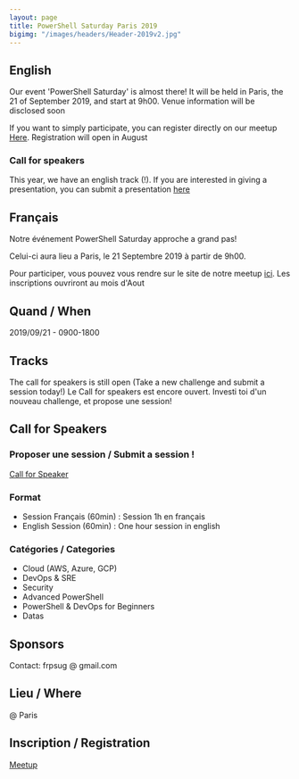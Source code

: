 ```yaml
---
layout: page
title: PowerShell Saturday Paris 2019
bigimg: "/images/headers/Header-2019v2.jpg"
---
```


## English

Our event 'PowerShell Saturday' is almost there! 
It will be held in Paris, the 21 of September 2019, and start at 9h00.
Venue information will be disclosed soon

If you want to simply participate, you can register directly on our meetup [Here](https://www.meetup.com/fr-FR/FrenchPSUG/events/261869405/).
Registration will open in August

### Call for speakers

This year, we have an english track (!). If you are interested in giving a presentation, you can submit a presentation [here](https://docs.google.com/forms/d/e/1FAIpQLSd0Khps45tqPV1qMqzOS6c4y93WNkv-l0dS_yp6rqEBXnLV1w/viewform)


## Français

Notre événement PowerShell Saturday approche a grand pas!

Celui-ci aura lieu a Paris, le 21 Septembre 2019 à partir de 9h00.

Pour participer, vous pouvez vous rendre sur le site de notre meetup [ici](https://www.meetup.com/fr-FR/FrenchPSUG/events/261869405/).
Les inscriptions ouvriront au mois d'Aout

## Quand / When

2019/09/21 - 0900-1800

## Tracks

The call for speakers is still open (Take a new challenge and submit a session today!)
Le Call for speakers est encore ouvert. Investi toi d'un nouveau challenge, et propose une session!

## Call for Speakers

### Proposer une session / Submit a session !

[Call for Speaker](https://docs.google.com/forms/d/e/1FAIpQLSd0Khps45tqPV1qMqzOS6c4y93WNkv-l0dS_yp6rqEBXnLV1w/viewform)

### Format

* Session Français (60min) : Session 1h en français 
* English Session (60min) : One hour session in english

### Catégories / Categories

* Cloud (AWS, Azure, GCP)
* DevOps & SRE
* Security
* Advanced PowerShell
* PowerShell & DevOps for Beginners
* Datas

## Sponsors

Contact: frpsug @ gmail.com

## Lieu / Where

 @ Paris

## Inscription / Registration

[Meetup](https://www.meetup.com/fr-FR/FrenchPSUG/events/261869405/)

